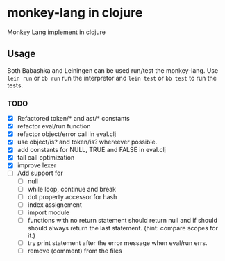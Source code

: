# monkey-lang in clojure 
Monkey Lang implement in clojure

## Usage
Both Babashka and Leiningen can be used run/test the monkey-lang.
Use `lein run` or `bb run` run the interpretor and `lein test` or 
`bb test` to run the tests.  

### TODO
- [x] Refactored token/* and ast/* constants
- [x] refactor eval/run function
- [x] refactor object/error call in eval.clj
- [x] use object/is? and token/is? whereever possible.
- [x] add constants for NULL, TRUE and FALSE in eval.clj
- [x] tail call optimization
- [x] improve lexer
- [ ] Add support for
  - [ ] null 
  - [ ] while loop, continue and break
  - [ ] dot property accessor for hash
  - [ ] index assignement
  - [ ] import module
  - [ ] functions with no return statement should return null and if should should always return the last statement. (hint: compare scopes for it.)
  - [ ] try print statement after the error message when eval/run errs.
  - [ ] remove (comment) from the files
